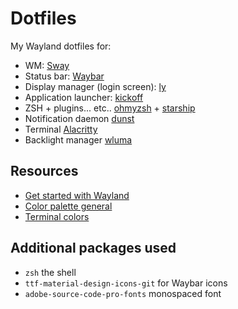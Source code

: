 # Dotfiles

My Wayland dotfiles for:

- WM: [Sway](https://swaywm.org/)
- Status bar: [Waybar](https://github.com/Alexays/Waybar)
- Display manager (login screen): [ly](https://github.com/nullgemm/ly)
- Application launcher: [kickoff](https://github.com/j0ru/kickoff)
- ZSH + plugins... etc.. [ohmyzsh](https://github.com/ohmyzsh/ohmyzsh/) + [starship](https://github.com/starship/starship)
- Notification daemon [dunst](https://github.com/dunst-project/dunst)
- Terminal [Alacritty](https://github.com/alacritty/alacritty)
- Backlight manager [wluma](https://github.com/maximbaz/wluma)

## Resources
- [Get started with Wayland](https://www.fosskers.ca/en/blog/wayland)
- [Color palette general](https://coolors.co/palette/03045e-023e8a-0077b6-0096c7-00b4d8-48cae4-90e0ef-ade8f4-caf0f8)
- [Terminal colors](https://github.com/eendroroy/alacritty-theme/blob/master/themes/hyper.yaml)

## Additional packages used
- `zsh` the shell
- `ttf-material-design-icons-git` for Waybar icons
- `adobe-source-code-pro-fonts` monospaced font